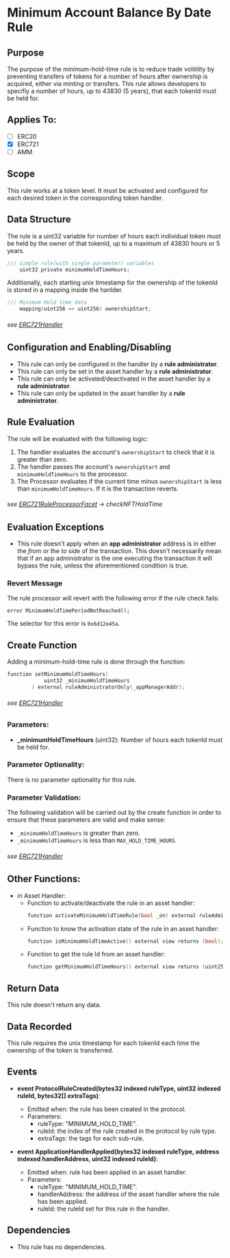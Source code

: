 # Minimum Account Balance By Date Rule

## Purpose

The purpose of the minimum-hold-time rule is to reduce trade volitility by preventing transfers of tokens for a number of hours after ownership is acquired, either via minting or transfers. This rule allows developers to specifiy a number of hours, up to 43830 (5 years), that each tokenId must be held for.  

## Applies To:

- [ ] ERC20
- [x] ERC721
- [ ] AMM

## Scope 

This rule works at a token level. It must be activated and configured for each desired token in the corresponding token handler.

## Data Structure

The rule is a uint32 variable for number of hours each individual token must be held by the owner of that tokenId, up to a maximum of 43830 hours or 5 years. 

```c
/// simple rule(with single parameter) variables
    uint32 private minimumHoldTimeHours;
```

Additionally, each starting unix timestamp for the ownership of the tokenId is stored in a mapping inside the hanlder. 

```c
/// Minimum Hold time data
    mapping(uint256 => uint256) ownershipStart;
```
###### *see [ERC721Handler](../../../src/client/token/ERC721/ProtocolERC721Handler.sol)*


## Configuration and Enabling/Disabling
- This rule can only be configured in the handler by a **rule administrator**.
- This rule can only be set in the asset handler by a **rule administrator**.
- This rule can only be activated/deactivated in the asset handler by a **rule administrator**.
- This rule can only be updated in the asset handler by a **rule administrator**.


## Rule Evaluation

The rule will be evaluated with the following logic:

1. The handler evaluates the account's `ownershipStart` to check that it is greater than zero.
2. The handler passes the account's `ownershipStart` and `minimumHoldTimeHours` to the processor. 
3. The Processor evaluates if the current time minus `ownershipStart` is less than `minimumHoldTimeHours`. If it is the transaction reverts.

###### *see [ERC721RuleProcessorFacet](../../../src/protocol/economic/ruleProcessor/ERC721RuleProcessorFacet.sol) -> checkNFTHoldTime*

## Evaluation Exceptions 
- This rule doesn't apply when an **app administrator** address is in either the *from* or the *to* side of the transaction. This doesn't necessarily mean that if an app administrator is the one executing the transaction it will bypass the rule, unless the aforementioned condition is true.


### Revert Message

The rule processor will revert with the following error if the rule check fails: 

```
error MinimumHoldTimePeriodNotReached();
```

The selector for this error is `0x6d12e45a`.

## Create Function

Adding a minimum-hold-time rule is done through the function:

```c
function setMinimumHoldTimeHours(
            uint32 _minimumHoldTimeHours
        ) external ruleAdministratorOnly(_appManagerAddr);
```
###### *see [ERC721Handler](../../../src/client/token/ERC721/ProtocolERC721Handler.sol)*


### Parameters:

- **_minimumHoldTimeHours** (uint32): Number of hours each tokenId must be held for.


### Parameter Optionality:

There is no parameter optionality for this rule.  

### Parameter Validation:

The following validation will be carried out by the create function in order to ensure that these parameters are valid and make sense:

- `_minimumHoldTimeHours` is greater than zero.
- `_minimumHoldTimeHours` is less than `MAX_HOLD_TIME_HOURS`.


###### *see [ERC721Handler](../../../src/client/token/ERC721/ProtocolERC721Handler.sol)*

## Other Functions:

- in Asset Handler:
    - Function to activate/deactivate the rule in an asset handler:
        ```c
        function activateMinimumHoldTimeRule(bool _on) external ruleAdministratorOnly(appManagerAddress);
        ```
    - Function to know the activation state of the rule in an asset handler:
        ```c
        function isMinimumHoldTimeActive() external view returns (bool);
        ```
    - Function to get the rule Id from an asset handler:
        ```c
        function getMinimumHoldTimeHours() external view returns (uint256);
        ```
## Return Data

This rule doesn't return any data.

## Data Recorded

This rule requires the unix timestamp for each tokenId each time the ownership of the token is transferred.

## Events

- **event ProtocolRuleCreated(bytes32 indexed ruleType, uint32 indexed ruleId, bytes32[] extraTags)**: 
    - Emitted when: the rule has been created in the protocol.
    - Parameters:
        - ruleType: "MINIMUM_HOLD_TIME".
        - ruleId: the index of the rule created in the protocol by rule type.
        - extraTags: the tags for each sub-rule.

- **event ApplicationHandlerApplied(bytes32 indexed ruleType, address indexed handlerAddress, uint32 indexed ruleId)**:
    - Emitted when: rule has been applied in an asset handler.
    - Parameters: 
        - ruleType: "MINIMUM_HOLD_TIME".
        - handlerAddress: the address of the asset handler where the rule has been applied.
        - ruleId: the ruleId set for this rule in the handler.

## Dependencies

- This rule has no dependencies.

